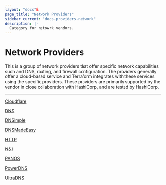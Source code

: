 ```yaml
---
layout: "docs"ß
page_title: "Network Providers"
sidebar_current: "docs-providers-network"
description: |-
  Category for netowrk vendors.
---
```


# Network Providers

This is a group of network providers that offer specific network capabilities
such and DNS, routing, and firewall configuration.  The providers generally
offer a cloud-based service and Terraform integrates with these services using
the specific providers.  These providers are primarily supported by the vendor
in close collaboration with HashiCorp, and are tested by HashiCorp.

---


[Cloudflare](/docs/providers/cloudflare/index.html)

[DNS](/docs/providers/dns/index.html)

[DNSimple](/docs/providers/dnsimple/index.html)

[DNSMadeEasy](/docs/providers/dme/index.html)

[HTTP](/docs/providers/http/index.html)

[NS1](/docs/providers/ns1/index.html)

[PANOS](/docs/providers/panos/index.html)

[PowerDNS](/docs/providers/powerdns/index.html)

[UltraDNS](/docs/providers/ultradns/index.html)
